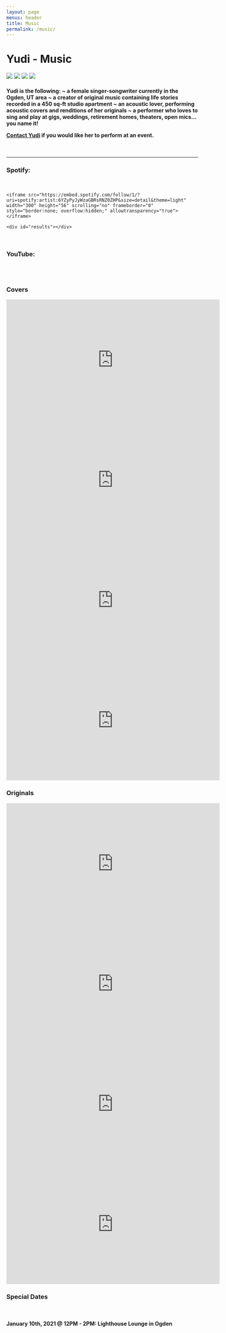 ```yaml
---
layout: page
menus: header
title: Music
permalink: /music/
---
```


<h1 class="text-center"> Yudi - Music </h1>
<img src="/assets/img/music1.jpg" class="img-fluid">
<img src="/assets/img/music2.jpg" class="img-fluid">
<img src="/assets/img/music3.jpg" class="img-fluid">
<img src="/assets/img/music4.jpg" class="img-fluid">

<br/>
<h4>
Yudi is the following:
~ a female singer-songwriter currently in the Ogden, UT area 
~ a creator of original music containing life stories recorded in a 450 sq-ft studio apartment
~ an acoustic lover, performing acoustic covers and renditions of her originals
~ a performer who loves to sing and play at gigs, weddings, retirement homes, theaters, open mics... you name it!

<a href="https://yudiko.github.io/contact/#/">Contact Yudi</a> if you would like her to perform at an event. 

</h4>
<br/>
<hr />
<h3>Spotify:</h3>
<br/>
<body>
   <div class="container">

   	<iframe src="https://embed.spotify.com/follow/1/?uri=spotify:artist:6YZyPyJyWzaGBRsRNZ0ZHP&size=detail&theme=light" width="300" height="56" scrolling="no" frameborder="0" style="border:none; overflow:hidden;" allowtransparency="true"></iframe>

   	<div id="results"></div>

   </div>

 </body>
<br/>
<h3>YouTube:</h3>
<br/>
<body>
<div class="container">
<script src="https://apis.google.com/js/platform.js"></script>

<div class="g-ytsubscribe" data-channelid="UCBngJ1efJfFtKdmBZWKo-kg" data-layout="full" data-count="hidden"></div>
   </div>
</body>
<br/>
<h3>Covers</h3>

<iframe width="560" height="315" src="https://www.youtube.com/embed/iygOABIW_Qs" frameborder="0" allow="accelerometer; autoplay; encrypted-media; gyroscope; picture-in-picture" allowfullscreen></iframe>

<iframe width="560" height="315" src="https://www.youtube.com/embed/FsQGA0AIaUY" frameborder="0" allow="accelerometer; autoplay; encrypted-media; gyroscope; picture-in-picture" allowfullscreen></iframe>

<iframe width="560" height="315" src="https://www.youtube.com/embed/ytDrD1Tmxkw" frameborder="0" allow="accelerometer; autoplay; encrypted-media; gyroscope; picture-in-picture" allowfullscreen></iframe>

<iframe width="560" height="315" src="https://www.youtube.com/embed/fAAVWLOopRY" frameborder="0" allow="accelerometer; autoplay; encrypted-media; gyroscope; picture-in-picture" allowfullscreen></iframe>


<h3>Originals</h3>

<iframe width="560" height="315" src="https://www.youtube.com/embed/aTwRE3vL2Bs" frameborder="0" allow="accelerometer; autoplay; encrypted-media; gyroscope; picture-in-picture" allowfullscreen></iframe>

<iframe width="560" height="315" src="https://www.youtube.com/embed/-ty8y-nRHCA" frameborder="0" allow="accelerometer; autoplay; encrypted-media; gyroscope; picture-in-picture" allowfullscreen></iframe>

<iframe width="560" height="315" src="https://www.youtube.com/embed/ngDtU--h0HY" frameborder="0" allow="accelerometer; autoplay; encrypted-media; gyroscope; picture-in-picture" allowfullscreen></iframe>

<iframe width="560" height="315" src="https://www.youtube.com/embed/54Dtv1WgtjU" frameborder="0" allow="accelerometer; autoplay; clipboard-write; encrypted-media; gyroscope; picture-in-picture" allowfullscreen></iframe>


<h3>Special Dates</h3>
<br/>
<h4>
January 10th, 2021 @ 12PM - 2PM: Lighthouse Lounge in Ogden
</h4>
<br/>